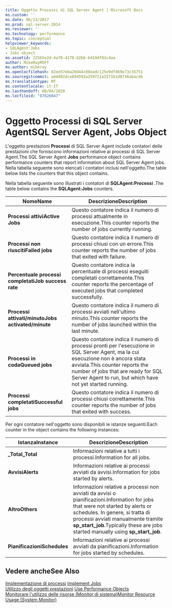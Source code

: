 ```yaml
---
title: Oggetto Processi di SQL Server Agent | Microsoft Docs
ms.custom: ''
ms.date: 06/13/2017
ms.prod: sql-server-2014
ms.reviewer: ''
ms.technology: performance
ms.topic: conceptual
helpviewer_keywords:
- SQLAgent:Jobs
- Jobs object
ms.assetid: 225b5e2d-4a78-4178-b2b6-b419df83c4aa
author: MikeRayMSFT
ms.author: mikeray
ms.openlocfilehash: 82ee57eba20d44c08eadc125e9dfd69e73c35751
ms.sourcegitcommit: ad4d92dce894592a259721a1571b1d8736abacdb
ms.translationtype: MT
ms.contentlocale: it-IT
ms.lasthandoff: 08/04/2020
ms.locfileid: "87626047"
---
```

# <a name="sql-server-agent-jobs-object"></a><span data-ttu-id="f8f62-102">Oggetto Processi di SQL Server Agent</span><span class="sxs-lookup"><span data-stu-id="f8f62-102">SQL Server Agent, Jobs Object</span></span>
  <span data-ttu-id="f8f62-103">L'oggetto prestazioni **Processi** di SQL Server Agent include contatori delle prestazioni che forniscono informazioni relative ai processi di SQL Server Agent.</span><span class="sxs-lookup"><span data-stu-id="f8f62-103">The SQL Server Agent **Jobs** performance object contains performance counters that report information about SQL Server Agent jobs.</span></span> <span data-ttu-id="f8f62-104">Nella tabella seguente sono elencati i contatori inclusi nell'oggetto.</span><span class="sxs-lookup"><span data-stu-id="f8f62-104">The table below lists the counters that this object contains.</span></span>  
  
 <span data-ttu-id="f8f62-105">Nella tabella seguente sono illustrati i contatori di **SQLAgent:Processi** .</span><span class="sxs-lookup"><span data-stu-id="f8f62-105">The table below contains the **SQLAgent:Jobs** counters.</span></span>  
  
|<span data-ttu-id="f8f62-106">Nome</span><span class="sxs-lookup"><span data-stu-id="f8f62-106">Name</span></span>|<span data-ttu-id="f8f62-107">Descrizione</span><span class="sxs-lookup"><span data-stu-id="f8f62-107">Description</span></span>|  
|----------|-----------------|  
|<span data-ttu-id="f8f62-108">**Processi attivi**</span><span class="sxs-lookup"><span data-stu-id="f8f62-108">**Active Jobs**</span></span>|<span data-ttu-id="f8f62-109">Questo contatore indica il numero di processi attualmente in esecuzione.</span><span class="sxs-lookup"><span data-stu-id="f8f62-109">This counter reports the number of jobs currently running.</span></span>|  
|<span data-ttu-id="f8f62-110">**Processi non riusciti**</span><span class="sxs-lookup"><span data-stu-id="f8f62-110">**Failed jobs**</span></span>|<span data-ttu-id="f8f62-111">Questo contatore indica il numero di processi chiusi con un errore.</span><span class="sxs-lookup"><span data-stu-id="f8f62-111">This counter reports the number of jobs that exited with failure.</span></span>|  
|<span data-ttu-id="f8f62-112">**Percentuale processi completati**</span><span class="sxs-lookup"><span data-stu-id="f8f62-112">**Job success rate**</span></span>|<span data-ttu-id="f8f62-113">Questo contatore indica la percentuale di processi eseguiti completati correttamente.</span><span class="sxs-lookup"><span data-stu-id="f8f62-113">This counter reports the percentage of executed jobs that completed successfully.</span></span>|  
|<span data-ttu-id="f8f62-114">**Processi attivati/minuto**</span><span class="sxs-lookup"><span data-stu-id="f8f62-114">**Jobs activated/minute**</span></span>|<span data-ttu-id="f8f62-115">Questo contatore indica il numero di processi avviati nell'ultimo minuto.</span><span class="sxs-lookup"><span data-stu-id="f8f62-115">This counter reports the number of jobs launched within the last minute.</span></span>|  
|<span data-ttu-id="f8f62-116">**Processi in coda**</span><span class="sxs-lookup"><span data-stu-id="f8f62-116">**Queued jobs**</span></span>|<span data-ttu-id="f8f62-117">Questo contatore indica il numero di processi pronti per l'esecuzione in SQL Server Agent, ma la cui esecuzione non è ancora stata avviata.</span><span class="sxs-lookup"><span data-stu-id="f8f62-117">This counter reports the number of jobs that are ready for SQL Server Agent to run, but which have not yet started running.</span></span>|  
|<span data-ttu-id="f8f62-118">**Processi completati**</span><span class="sxs-lookup"><span data-stu-id="f8f62-118">**Successful jobs**</span></span>|<span data-ttu-id="f8f62-119">Questo contatore indica il numero di processi chiusi correttamente.</span><span class="sxs-lookup"><span data-stu-id="f8f62-119">This counter reports the number of jobs that exited with success.</span></span>|  
  
 <span data-ttu-id="f8f62-120">Per ogni contatore nell'oggetto sono disponibili le istanze seguenti:</span><span class="sxs-lookup"><span data-stu-id="f8f62-120">Each counter in the object contains the following instances:</span></span>  
  
|<span data-ttu-id="f8f62-121">Istanza</span><span class="sxs-lookup"><span data-stu-id="f8f62-121">Instance</span></span>|<span data-ttu-id="f8f62-122">Descrizione</span><span class="sxs-lookup"><span data-stu-id="f8f62-122">Description</span></span>|  
|--------------|-----------------|  
|<span data-ttu-id="f8f62-123">**_Total**</span><span class="sxs-lookup"><span data-stu-id="f8f62-123">**_Total**</span></span>|<span data-ttu-id="f8f62-124">Informazioni relative a tutti i processi.</span><span class="sxs-lookup"><span data-stu-id="f8f62-124">Information for all jobs.</span></span>|  
|<span data-ttu-id="f8f62-125">**Avvisi**</span><span class="sxs-lookup"><span data-stu-id="f8f62-125">**Alerts**</span></span>|<span data-ttu-id="f8f62-126">Informazioni relative ai processi avviati da avvisi.</span><span class="sxs-lookup"><span data-stu-id="f8f62-126">Information for jobs started by alerts.</span></span>|  
|<span data-ttu-id="f8f62-127">**Altro**</span><span class="sxs-lookup"><span data-stu-id="f8f62-127">**Others**</span></span>|<span data-ttu-id="f8f62-128">Informazioni relative a processi non avviati da avvisi o pianificazioni.</span><span class="sxs-lookup"><span data-stu-id="f8f62-128">Information for jobs that were not started by alerts or schedules.</span></span> <span data-ttu-id="f8f62-129">In genere, si tratta di processi avviati manualmente tramite **sp_start_job**.</span><span class="sxs-lookup"><span data-stu-id="f8f62-129">Typically these are jobs started manually using **sp_start_job**.</span></span>|  
|<span data-ttu-id="f8f62-130">**Pianificazioni**</span><span class="sxs-lookup"><span data-stu-id="f8f62-130">**Schedules**</span></span>|<span data-ttu-id="f8f62-131">Informazioni relative ai processi avviati da pianificazioni.</span><span class="sxs-lookup"><span data-stu-id="f8f62-131">Information for jobs started by schedules.</span></span>|  
  
## <a name="see-also"></a><span data-ttu-id="f8f62-132">Vedere anche</span><span class="sxs-lookup"><span data-stu-id="f8f62-132">See Also</span></span>  
 <span data-ttu-id="f8f62-133">[Implementazione di processi](../../ssms/agent/implement-jobs.md) </span><span class="sxs-lookup"><span data-stu-id="f8f62-133">[Implement Jobs](../../ssms/agent/implement-jobs.md) </span></span>  
 <span data-ttu-id="f8f62-134">[Utilizzo degli oggetti prestazioni](../../ssms/agent/use-performance-objects.md) </span><span class="sxs-lookup"><span data-stu-id="f8f62-134">[Use Performance Objects](../../ssms/agent/use-performance-objects.md) </span></span>  
 [<span data-ttu-id="f8f62-135">Monitorare l'utilizzo delle risorse &#40;Monitor di sistema&#41;</span><span class="sxs-lookup"><span data-stu-id="f8f62-135">Monitor Resource Usage &#40;System Monitor&#41;</span></span>](monitor-resource-usage-system-monitor.md)  
  
  
